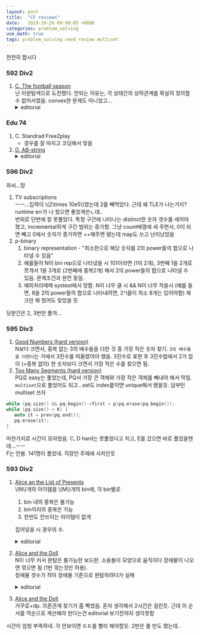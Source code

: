 ```yaml
---
layout: post
title:  "CF reviews"
date:   2019-10-26 09:00:05 +0800
categories: problem_solving
use_math: true
tags: problem_solving need_review multiset
---
```


천천히 합시다

### 592 Div2
1. <a href="https://codeforces.com/contest/1244/problem/C" target="_blank">C. The football season</a>  
   난 이분탐색으로 도전했다. 안되는 이유는, 각 상태간의 상하관계를 확실히 정의할 수 없어서였음. convex한 문제도 아니었고...
   <details>
   <summary>editorial</summary>d, w 범위가 작음. 이긴 횟수가 d를 넘어가면, 결국 d보다 낮은 케이스로 동일 점수로 매핑할 수 있어서, d안에서만 이긴 횟수를 따져보면 됨. 증명 다시 해보자
   </details>

### Edu 74
1. C. Standrad Free2play
   - 경우를 잘 따지고 코딩해서 맞음
2. <a href="https://codeforces.com/contest/1238/problem/D" target="_blank">D. AB-string</a>
   <details>
   <summary>editorial</summary>반대의 경우를 세면 쉽다. 다시 풀어볼 것
   </details>

### 596 Div2
와씨...망
1. TV subscriptions  
   ㅡㅡ...입력이 \\(2\times 10e5\\)였는데 2를 빼먹었다. 근데 왜 TLE가 나는거지? runtime err가 나 줬으면 좋았게쓴ㄴ데..  
   번외로 단번에 잘 못풀었다. 특정 구간에 나타나는 distinct한 숫자 갯수를 세어야 했고, incremental하게 구간 범위는 증가함. 그냥 count배열에 세 주면서, 0이 되면 빼고 0에서 숫자가 증가하면 ++해주면 됐는데 map도 쓰고 난리났었음 
2. p-binary  
   1. binary representation - "최소한으로 해당 숫자를 2의 power들의 합으로 나타낼 수 있음"
   2. 예를들어 N이 bin rep으로 나타냈을 시 101이라면 (1이 2개), 3번째 1을 2개로 쪼개서 1을 3개로 (2번째에 중복2개) 해서 2의 power들의 합으로 나타낼 수 있음. 문제조건과 완전 동일.
   3. 예외처리때매 systest에서 망함. N이 너무 클 시 && N이 너무 작을시 (예를 들면, 8을 2의 power들의 합으로 나타내려면, 2^i꼴이 최소 8개는 있어야함) 체크만 해 줬어도 맞았을 듯

당분간은 2, 3번만 풀까...

### 595 Div3
1. <a href="https://codeforces.com/contest/1249/problem/C2" target="blank">Good Numbers (hard version)</a>   
N보다 크면서, 중복 없는 3의 배수들을 더한 것 중 가장 작은 숫자 찾기. `3의 배수들을 더한다`는 거에서 3진수를 떠올렸어야 했음. 3진수로 표현 후 3진수법에서 2가 없이 (=중복 없이) 현 숫자보다 크면서 가장 작은 수를 찾으면 됨.
1. <a href="https://codeforces.com/contest/1249/problem/D2" target="blank">Too Many Segments (hard version)</a>   
PQ로 easy는 풀었는데, PQ서 가장 큰 객체와 가장 작은 객체를 빼내야 해서 막힘.  
`multiset`으로 풀었어도 되고...set도 index붙이면 unique해서 됐을듯. 담부턴 multiset 쓰자  
```c++
while (pq.size() && pq.begin()->first < p)pq.erase(pq.begin());
while (pq.size() > K) {
   auto it = prev(pq.end());
   pq.erase(it);
}
```

마찬가지로 시간이 모자랐음. C, D hard는 못풀었다고 치고, E를 갔으면 바로 풀었을텐데...ㅡㅡ  
F는 안봄. 141명이 풀었네. 직장인 주제에 사치인듯

### 593 Div2
1. <a href="https://codeforces.com/contest/1236/problem/B" target="blank">Alice an the List of Presents</a>    
\\(N\\)개의 아이템을 \\(M\\)개의 bin에, 각 bin별로
   1. bin 내의 중복은 불가능
   2. bin끼리의 중복은 가능
   3. 한번도 안쓰이는 아이템이 없게
   
   집어넣을 시 경우의 수.  
   
   <details>
   <summary>editorial</summary>bin을 기준으로 경우의 수를 세려고 해서 못풀었다. 각 아이템 별로 생각하면, \\(2^m-1\\)의 경우의 수가 있음. (1은 모든 bin에 들어가지 않는 경우).
   </details>
2. <a href="https://codeforces.com/contest/1236/problem/D" target="blank">Alice and the Doll</a>  
   N이 너무 커서 완탐은 불가능한 보드판. 소용돌이 모양으로 움직이다 장애물이 나오면 꺾으면 됨 (1번 꺾는것만 허용).  
   장애물 갯수가 작아 장애물 기준으로 완탐하려다가 실패
   <details>
   <summary>editorial</summary>소용돌이 모양 - (xmin, xmax), (ymin, ymax)의 범위를 점점 줄여가면 됨. 각 row/col 별로 col/row좌표를 정렬 후 저장했다 이분탐색으로 장애물 부딪쳤는지를 판별.
   </details>
3. <a href="https://codeforces.com/contest/1236/problem/E" target="blank">Alice and the Doll</a>   
   거꾸로+dp. 의존관계 찾기가 좀 빡셌음. 혼자 생각해서 2시간은 걸린듯. 근데 이 순서를 역순으로 계산해야 한다는건 editorial 보기전까지 생각못함

시간이 엄청 부족하네. 각 안보이면 ㅌㅌ를 빨리 해야할듯. 2번은 풀 만도 했는데..
